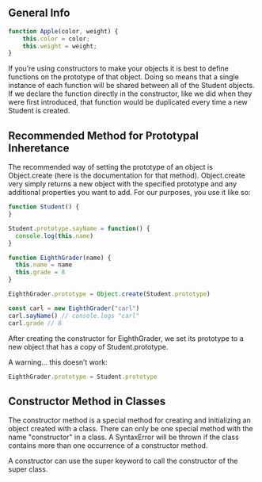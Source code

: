 ## General Info

```javascript
function Apple(color, weight) {
    this.color = color;
    this.weight = weight;
}
```

If you’re using constructors to make your objects it is best to define functions on the prototype of that object. Doing so means that a single instance of each function will be shared between all of the Student objects. If we declare the function directly in the constructor, like we did when they were first introduced, that function would be duplicated every time a new Student is created.

## Recommended Method for Prototypal Inheretance

The recommended way of setting the prototype of an object is Object.create (here is the documentation for that method). Object.create very simply returns a new object with the specified prototype and any additional properties you want to add. For our purposes, you use it like so:

```javascript
function Student() {
}

Student.prototype.sayName = function() {
  console.log(this.name)
}

function EighthGrader(name) {
  this.name = name
  this.grade = 8
}

EighthGrader.prototype = Object.create(Student.prototype)

const carl = new EighthGrader("carl")
carl.sayName() // console.logs "carl"
carl.grade // 8
```

After creating the constructor for EighthGrader, we set its prototype to a new object that has a copy of Student.prototype.

A warning… this doesn’t work:

```javascript
EighthGrader.prototype = Student.prototype
```

## Constructor Method in Classes

The constructor method is a special method for creating and initializing an object created with a class. There can only be one special method with the name "constructor" in a class. A SyntaxError will be thrown if the class contains more than one occurrence of a constructor method.

A constructor can use the super keyword to call the constructor of the super class.
